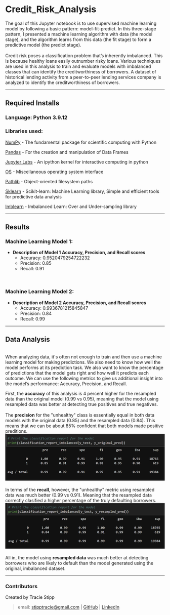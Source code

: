# Credit_Risk_Analysis

The goal of this Jupyter notebook is to use supervised machine learning model by following a basic pattern: model-fit-predict. In this three-stage pattern, I presented a machine learning algorithm with data (the model stage), and the algorithm learns from this data (the fit stage) to form a predictive model (the predict stage).<br />
<br />
Credit risk poses a classification problem that’s inherently imbalanced. This is because healthy loans easily outnumber risky loans. Various techniques are used in this analysis to train and evaluate models with imbalanced classes that can identify the creditworthiness of borrowers.  A dataset of historical lending activity from a peer-to-peer lending services company is analyzed to identify the creditworthiness of borrowers.

---

## Required Installs

### Language: Python 3.9.12

### Libraries used:

[NumPy](https://pandas.pydata.org/pandas-docs/stable/index.html) - The fundamental package for scientific computing with Python

[Pandas](https://pandas.pydata.org/pandas-docs/stable/index.html) - For the creation and manipulation of Data Frames

[Jupyter Labs](https://jupyter.org/) - An ipython kernel for interactive computing in python

[OS](https://docs.python.org/3/library/os.html) - Miscellaneous operating system interface

[Pathlib](https://docs.python.org/3/library/pathlib.html) - Object-oriented filesystem paths

[Sklearn](https://scikit-learn.org/stable/index.html) - Scikit-learn: Machine Learning library, Simple and efficient tools for predictive data analysis

[Imblearn](https://pypi.org/project/imblearn/) - Imbalanced Learn: Over and Under-sampling library

---

## Results

### **Machine Learning Model 1:** <br />
  * **Description of Model 1 Accuracy, Precision, and Recall scores**<br />
    * Accuracy: 0.9520479254722232<br />
    * Precision: 0.85<br />
    * Recall: 0.91<br />
<br />

### **Machine Learning Model 2:**
  * **Description of Model 2 Accuracy, Precision, and Recall scores**
    * Accuracy: 0.9936781215845847
    * Precision: 0.84
    * Recall: 0.99

---

## Data Analysis
<br />
When analyzing data, it's often not enough to train and then use a machine learning model for making predictions. We also need to know how well the model performs at its prediction task.  We also want to know the percentage of predictions that the model gets right and how well it predicts each outcome. We can use the following metrics to give us additional insight into the model’s performance: Accuracy, Precision, and Recall.

First, the **accuracy** of this analysis is 4 percent higher for the resampled data than the original model (0.99 vs 0.95), meaning that the model using resampled data was better at detecting true positives and true negatives.<br />
<br />
The **precision** for the "unhealthy" class is essentially equal in both data models with the original data (0.85) and the resampled data (0.84). This means that we can be about 85% confident that both models made positive preditions.<br />
![Original Data](https://github.com/stipptracie/Credit_Risk_Analysis/blob/main/Resources/original_classification_report.png)<br />
<br />
In terms of the **recall**, however, the "unhealthy" metric using resampled data was much better (0.99 vs 0.91). Meaning that the resampled data correctly clasified a higher percentage of the truly defaulting borrowers.<br />
![Resampled Data](https://github.com/stipptracie/Credit_Risk_Analysis/blob/main/Resources/resampled_classification_report.png)<br />
<br />
All in, the model using **resampled data** was much better at detecting borrowers who are likely to default than the model generated using the original, imbalanced dataset.<br />

---

### Contributors

Created by Tracie Stipp
>
> email: stipptracie@gmail.com |
> [GitHub](https://github.com/stipptracie) |
> [LinkedIn](https://www.linkedin.com/in/tracie-stipp-0719691b/)


